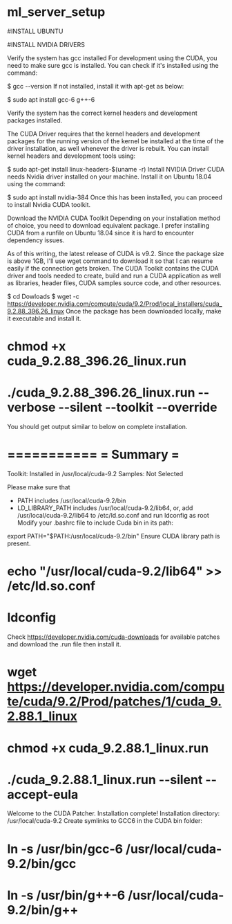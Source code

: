 # ml_server_setup

#INSTALL UBUNTU

#INSTALL NVIDIA DRIVERS

Verify the system has gcc installed
For development using the CUDA, you need to make sure gcc is installed. You can check if it's installed using the command:

$ gcc --version
If not installed, install it with apt-get as below:

$ sudo apt install gcc-6 g++-6

Verify the system has the correct kernel headers and development packages installed.

The CUDA Driver requires that the kernel headers and development packages for the running version of the kernel be installed at the time of the driver installation, as well whenever the driver is rebuilt. You can install kernel headers and development tools using:

$ sudo apt-get install linux-headers-$(uname -r)
Install NVIDIA Driver
CUDA needs Nvidia driver installed on your machine. Install it on Ubuntu 18.04 using the command:

$ sudo apt install nvidia-384
Once this has been installed, you can proceed to install Nvidia CUDA toolkit.

Download the NVIDIA CUDA Toolkit
Depending on your installation method of choice, you need to download equivalent package.  I prefer installing CUDA from a runfile on Ubuntu 18.04 since it is hard to encounter dependency issues.

As of this writing, the latest release of CUDA is v9.2. Since the package size is above 1GB, I'll use wget command to download it so that I can resume easily if the connection gets broken. The CUDA Toolkit contains the CUDA driver and tools needed to create, build and run a CUDA application as well as libraries, header files, CUDA samples source code, and other resources.

$ cd Dowloads
$ wget -c https://developer.nvidia.com/compute/cuda/9.2/Prod/local_installers/cuda_9.2.88_396.26_linux
Once the package has been downloaded locally, make it executable and install it.

# chmod +x cuda_9.2.88_396.26_linux.run
# ./cuda_9.2.88_396.26_linux.run --verbose --silent --toolkit --override
You should get output similar to below on complete installation.

===========
= Summary =
===========

Toolkit: Installed in /usr/local/cuda-9.2
Samples: Not Selected

Please make sure that
 - PATH includes /usr/local/cuda-9.2/bin
 - LD_LIBRARY_PATH includes /usr/local/cuda-9.2/lib64, or, add /usr/local/cuda-9.2/lib64 to /etc/ld.so.conf and run ldconfig as root
Modify your .bashrc file to include Cuda bin in its path:

export PATH="$PATH:/usr/local/cuda-9.2/bin"
Ensure CUDA library path is present.

# echo "/usr/local/cuda-9.2/lib64" >> /etc/ld.so.conf
# ldconfig
Check https://developer.nvidia.com/cuda-downloads for available patches and download the .run file then install it.

# wget https://developer.nvidia.com/compute/cuda/9.2/Prod/patches/1/cuda_9.2.88.1_linux
# chmod +x cuda_9.2.88.1_linux.run
# ./cuda_9.2.88.1_linux.run --silent --accept-eula

Welcome to the CUDA Patcher.
Installation complete!
Installation directory: /usr/local/cuda-9.2
Create symlinks to GCC6 in the CUDA bin folder:

# ln -s /usr/bin/gcc-6 /usr/local/cuda-9.2/bin/gcc
# ln -s /usr/bin/g++-6 /usr/local/cuda-9.2/bin/g++
